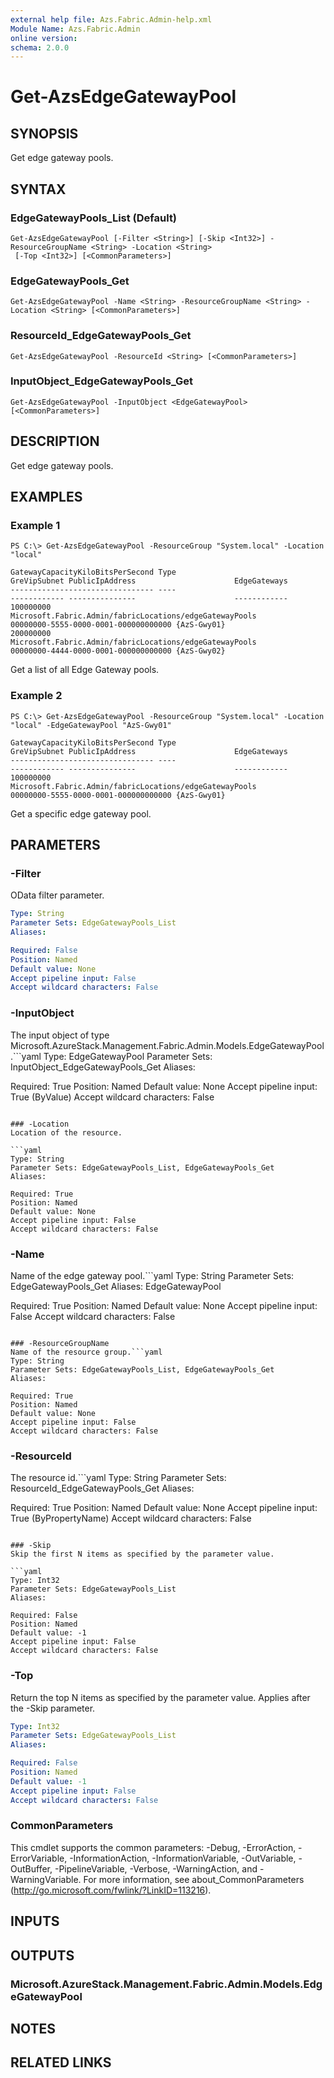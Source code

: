 ```yaml
---
external help file: Azs.Fabric.Admin-help.xml
Module Name: Azs.Fabric.Admin
online version:
schema: 2.0.0
---
```


# Get-AzsEdgeGatewayPool

## SYNOPSIS
Get edge gateway pools.

## SYNTAX

### EdgeGatewayPools_List (Default)
```
Get-AzsEdgeGatewayPool [-Filter <String>] [-Skip <Int32>] -ResourceGroupName <String> -Location <String>
 [-Top <Int32>] [<CommonParameters>]
```

### EdgeGatewayPools_Get
```
Get-AzsEdgeGatewayPool -Name <String> -ResourceGroupName <String> -Location <String> [<CommonParameters>]
```

### ResourceId_EdgeGatewayPools_Get
```
Get-AzsEdgeGatewayPool -ResourceId <String> [<CommonParameters>]
```

### InputObject_EdgeGatewayPools_Get
```
Get-AzsEdgeGatewayPool -InputObject <EdgeGatewayPool> [<CommonParameters>]
```

## DESCRIPTION
Get edge gateway pools.

## EXAMPLES

### Example 1
```
PS C:\> Get-AzsEdgeGatewayPool -ResourceGroup "System.local" -Location "local"

GatewayCapacityKiloBitsPerSecond Type                                                    GreVipSubnet PublicIpAddress                      EdgeGateways
-------------------------------- ----                                                    ------------ ---------------                      ------------
100000000                        Microsoft.Fabric.Admin/fabricLocations/edgeGatewayPools              00000000-5555-0000-0001-000000000000 {AzS-Gwy01}
200000000                        Microsoft.Fabric.Admin/fabricLocations/edgeGatewayPools              00000000-4444-0000-0001-000000000000 {AzS-Gwy02}
```

Get a list of all Edge Gateway pools.

### Example 2
```
PS C:\> Get-AzsEdgeGatewayPool -ResourceGroup "System.local" -Location "local" -EdgeGatewayPool "AzS-Gwy01"

GatewayCapacityKiloBitsPerSecond Type                                                    GreVipSubnet PublicIpAddress                      EdgeGateways
-------------------------------- ----                                                    ------------ ---------------                      ------------
100000000                        Microsoft.Fabric.Admin/fabricLocations/edgeGatewayPools              00000000-5555-0000-0001-000000000000 {AzS-Gwy01}
```

Get a specific edge gateway pool.

## PARAMETERS

### -Filter
OData filter parameter.

```yaml
Type: String
Parameter Sets: EdgeGatewayPools_List
Aliases:

Required: False
Position: Named
Default value: None
Accept pipeline input: False
Accept wildcard characters: False
```

### -InputObject
The input object of type Microsoft.AzureStack.Management.Fabric.Admin.Models.EdgeGatewayPool.```yaml
Type: EdgeGatewayPool
Parameter Sets: InputObject_EdgeGatewayPools_Get
Aliases:

Required: True
Position: Named
Default value: None
Accept pipeline input: True (ByValue)
Accept wildcard characters: False
```

### -Location
Location of the resource.

```yaml
Type: String
Parameter Sets: EdgeGatewayPools_List, EdgeGatewayPools_Get
Aliases:

Required: True
Position: Named
Default value: None
Accept pipeline input: False
Accept wildcard characters: False
```

### -Name
Name of the edge gateway pool.```yaml
Type: String
Parameter Sets: EdgeGatewayPools_Get
Aliases: EdgeGatewayPool

Required: True
Position: Named
Default value: None
Accept pipeline input: False
Accept wildcard characters: False
```

### -ResourceGroupName
Name of the resource group.```yaml
Type: String
Parameter Sets: EdgeGatewayPools_List, EdgeGatewayPools_Get
Aliases:

Required: True
Position: Named
Default value: None
Accept pipeline input: False
Accept wildcard characters: False
```

### -ResourceId
The resource id.```yaml
Type: String
Parameter Sets: ResourceId_EdgeGatewayPools_Get
Aliases:

Required: True
Position: Named
Default value: None
Accept pipeline input: True (ByPropertyName)
Accept wildcard characters: False
```

### -Skip
Skip the first N items as specified by the parameter value.

```yaml
Type: Int32
Parameter Sets: EdgeGatewayPools_List
Aliases:

Required: False
Position: Named
Default value: -1
Accept pipeline input: False
Accept wildcard characters: False
```

### -Top
Return the top N items as specified by the parameter value.
Applies after the -Skip parameter.

```yaml
Type: Int32
Parameter Sets: EdgeGatewayPools_List
Aliases:

Required: False
Position: Named
Default value: -1
Accept pipeline input: False
Accept wildcard characters: False
```

### CommonParameters
This cmdlet supports the common parameters: -Debug, -ErrorAction, -ErrorVariable, -InformationAction, -InformationVariable, -OutVariable, -OutBuffer, -PipelineVariable, -Verbose, -WarningAction, and -WarningVariable. For more information, see about_CommonParameters (http://go.microsoft.com/fwlink/?LinkID=113216).

## INPUTS

## OUTPUTS

### Microsoft.AzureStack.Management.Fabric.Admin.Models.EdgeGatewayPool

## NOTES

## RELATED LINKS


